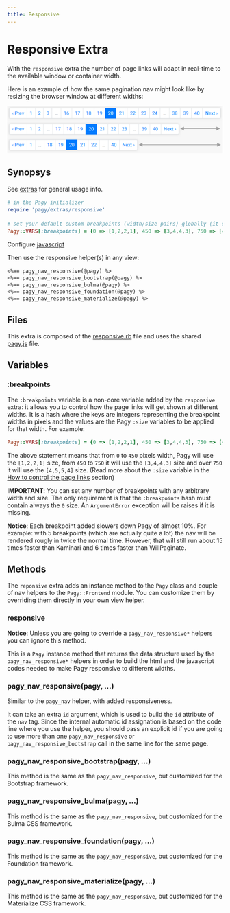 ```yaml
---
title: Responsive
---
```

# Responsive Extra

With the `responsive` extra the number of page links will adapt in real-time to the available window or container width.

Here is an example of how the same pagination nav might look like by resizing the browser window at different widths:

![pagy-responsive](../assets/images/pagy-responsive-g.png)

## Synopsys

See [extras](../extras.md) for general usage info.

```ruby
# in the Pagy initializer
require 'pagy/extras/responsive'

# set your default custom breakpoints (width/size pairs) globally (it can be overridden per Pagy instance)
Pagy::VARS[:breakpoints] = {0 => [1,2,2,1], 450 => [3,4,4,3], 750 => [4,5,5,4]}
```

Configure [javascript](../extras.md#javascript)

Then use the responsive helper(s) in any view:

```erb
<%== pagy_nav_responsive(@pagy) %>
<%== pagy_nav_responsive_bootstrap(@pagy) %>
<%== pagy_nav_responsive_bulma(@pagy) %>
<%== pagy_nav_responsive_foundation(@pagy) %>
<%== pagy_nav_responsive_materialize(@pagy) %>
```

## Files

This extra is composed of the [responsive.rb](https://github.com/ddnexus/pagy/blob/master/lib/pagy/extras/responsive.rb) file and uses the shared [pagy.js](https://github.com/ddnexus/pagy/blob/master/lib/pagy/extras/javascripts/pagy.js) file.

## Variables

### :breakpoints

The `:breakpoints` variable is a non-core variable added by the `responsive` extra: it allows you to control how the page links will get shown at different widths. It is a hash where the keys are integers representing the breakpoint widths in pixels and the values are the Pagy `:size` variables to be applied for that width.
 For example:

```ruby
Pagy::VARS[:breakpoints] = {0 => [1,2,2,1], 450 => [3,4,4,3], 750 => [4,5,5,4]}
```

The above statement means that from `0` to `450` pixels width, Pagy will use the `[1,2,2,1]` size, from `450` to `750` it will use the `[3,4,4,3]` size and over `750` it will use the `[4,5,5,4]` size. (Read more about the `:size` variable in the [How to control the page links](../how-to.md#controlling-the-page-links) section)

**IMPORTANT**: You can set any number of breakpoints with any arbitrary width and size. The only requirement is that the `:breakpoints` hash must contain always the `0` size. An `ArgumentError` exception will be raises if it is missing.

**Notice**: Each breakpoint added slowers down Pagy of almost 10%. For example: with 5 breakpoints (which are actually quite a lot) the nav will be rendered rougly in twice the normal time. However, that will still run about 15 times faster than Kaminari and 6 times faster than WillPaginate.

## Methods

The `reponsive` extra adds an instance method to the `Pagy` class and couple of nav helpers to the `Pagy::Frontend` module. You can customize them by overriding them directly in your own view helper.

### responsive

**Notice**: Unless you are going to override a `pagy_nav_responsive*` helpers you can ignore this method.

This is a `Pagy` instance method that returns the data structure used by the `pagy_nav_responsive*` helpers in order to build the html and the javascript codes needed to make Pagy responsive to different widths.

### pagy_nav_responsive(pagy, ...)

Similar to the `pagy_nav` helper, with added responsiveness.

It can take an extra `id` argument, which is used to build the `id` attribute of the `nav` tag. Since the internal automatic id assignation is based on the code line where you use the helper, you should pass an explicit id if you are going to use more than one `pagy_nav_responsive` or `pagy_nav_responsive_bootstrap` call in the same line for the same page.

### pagy_nav_responsive_bootstrap(pagy, ...)

This method is the same as the `pagy_nav_responsive`, but customized for the Bootstrap framework.

### pagy_nav_responsive_bulma(pagy, ...)

This method is the same as the `pagy_nav_responsive`, but customized for the Bulma CSS framework.

### pagy_nav_responsive_foundation(pagy, ...)

This method is the same as the `pagy_nav_responsive`, but customized for the Foundation framework.

### pagy_nav_responsive_materialize(pagy, ...)

This method is the same as the `pagy_nav_responsive`, but customized for the Materialize CSS framework.
